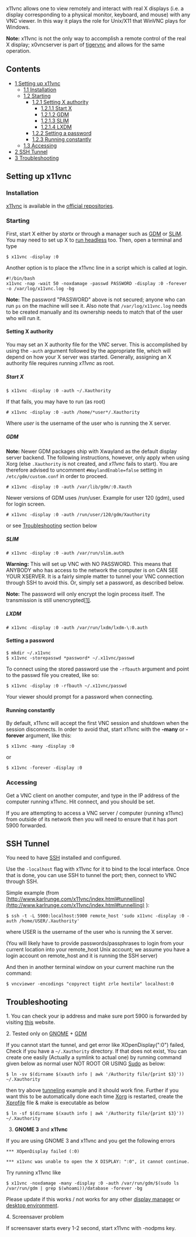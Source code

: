 x11vnc allows one to view remotely and interact with real X displays (i.e. a display corresponding to a physical monitor, keyboard, and mouse) with any VNC viewer. In this way it plays the role for Unix/X11 that WinVNC plays for Windows.

**Note:** x11vnc is not the only way to accomplish a remote control of the real X display; x0vncserver is part of [tigervnc](https://www.archlinux.org/packages/?name=tigervnc) and allows for the same operation.

## Contents

*   [1 Setting up x11vnc](#Setting_up_x11vnc)
    *   [1.1 Installation](#Installation)
    *   [1.2 Starting](#Starting)
        *   [1.2.1 Setting X authority](#Setting_X_authority)
            *   [1.2.1.1 Start X](#Start_X)
            *   [1.2.1.2 GDM](#GDM)
            *   [1.2.1.3 SLIM](#SLIM)
            *   [1.2.1.4 LXDM](#LXDM)
        *   [1.2.2 Setting a password](#Setting_a_password)
        *   [1.2.3 Running constantly](#Running_constantly)
    *   [1.3 Accessing](#Accessing)
*   [2 SSH Tunnel](#SSH_Tunnel)
*   [3 Troubleshooting](#Troubleshooting)

## Setting up x11vnc

### Installation

[x11vnc](https://www.archlinux.org/packages/?name=x11vnc) is available in the [official repositories](/index.php/Official_repositories "Official repositories").

### Starting

First, start X either by *startx* or through a manager such as [GDM](/index.php/GDM "GDM") or [SLiM](/index.php/SLiM "SLiM"). You may need to set up X to [run headless](/index.php/Headless_With_X "Headless With X") too. Then, open a terminal and type

```
$ x11vnc -display :0

```

Another option is to place the x11vnc line in a script which is called at login.

```
#!/bin/bash
x11vnc -nap -wait 50 -noxdamage -passwd PASSWORD -display :0 -forever -o /var/log/x11vnc.log -bg

```

**Note:** The password "PASSWORD" above is not secured; anyone who can run `ps` on the machine will see it. Also note that `/var/log/x11vnc.log` needs to be created manually and its ownership needs to match that of the user who will run it.

#### Setting X authority

You may set an X authority file for the VNC server. This is accomplished by using the `-auth` argument followed by the appropriate file, which will depend on how your X server was started. Generally, assigning an X authority file requires running *x11vnc* as root.

##### Start X

```
$ x11vnc -display :0 -auth ~/.Xauthority

```

If that fails, you may have to run (as root)

```
# x11vnc -display :0 -auth /home/*user*/.Xauthority

```

Where *user* is the username of the user who is running the X server.

##### GDM

**Note:** Newer GDM packages ship with Xwayland as the default display server backend. The following instructions, however, only apply when using Xorg (else `.Xauthority` is not created, and *x11vnc* fails to start). You are therefore advised to uncomment `#WaylandEnable=false` setting in `/etc/gdm/custom.conf` in order to proceed.

```
# x11vnc -display :0 -auth /var/lib/gdm/:0.Xauth

```

Newer versions of GDM uses /run/user. Example for user 120 (gdm), used for login screen.

```
# x11vnc -display :0 -auth /run/user/120/gdm/Xauthority

```

or see [Troubleshooting](#Troubleshooting) section below

##### SLIM

```
# x11vnc -display :0 -auth /var/run/slim.auth

```

**Warning:** This will set up VNC with NO PASSWORD. This means that ANYBODY who has access to the network the computer is on CAN SEE YOUR XSERVER. It is a fairly simple matter to tunnel your VNC connection through SSH to avoid this. Or, simply set a password, as described below.

**Note:** The password will only encrypt the login process itself. The transmission is still unencrypted[[1]](http://security.web.cern.ch/security/ssh/encrypt_vnc.htm).

##### LXDM

```
# x11vnc -display :0 -auth /var/run/lxdm/lxdm-\:0.auth

```

#### Setting a password

```
$ mkdir ~/.x11vnc
$ x11vnc -storepasswd *password* ~/.x11vnc/passwd

```

To connect using the stored password use the `-rfbauth` argument and point to the passwd file you created, like so:

```
$ x11vnc -display :0 -rfbauth ~/.x11vnc/passwd 

```

Your viewer should prompt for a password when connecting.

#### Running constantly

By default, x11vnc will accept the first VNC session and shutdown when the session disconnects. In order to avoid that, start x11vnc with the **-many** or **-forever** argument, like this:

```
$ x11vnc -many -display :0

```

or

```
$ x11vnc -forever -display :0

```

### Accessing

Get a VNC client on another computer, and type in the IP address of the computer running x11vnc. Hit connect, and you should be set.

If you are attempting to access a VNC server / computer (running x11vnc) from outside of its network then you will need to ensure that it has port 5900 forwarded.

## SSH Tunnel

You need to have [SSH](/index.php/SSH "SSH") installed and configured.

Use the `-localhost` flag with x11vnc for it to bind to the local interface. Once that is done, you can use SSH to tunnel the port; then, connect to VNC through SSH.

Simple example (from [http://www.karlrunge.com/x11vnc/index.html#tunnelling](http://www.karlrunge.com/x11vnc/index.html#tunnelling) ):

```
$ ssh -t -L 5900:localhost:5900 remote_host 'sudo x11vnc -display :0 -auth /home/USER/.Xauthority'

```

where USER is the username of the user who is running the X server.

(You will likely have to provide passwords/passphrases to login from your current location into your remote_host Unix account; we assume you have a login account on remote_host and it is running the SSH server)

And then in another terminal window on your current machine run the command:

```
$ vncviewer -encodings "copyrect tight zrle hextile" localhost:0

```

## Troubleshooting

1\. You can check your ip address and make sure port 5900 is forwarded by visiting [this](http://www.realvnc.com/cgi-bin/nettest.cgi) website.

2\. Tested only on [GNOME](/index.php/GNOME "GNOME") + [GDM](/index.php/GDM "GDM")

If you cannot start the tunnel, and get error like XOpenDisplay(":0") failed, Check if you have a `~/.Xauthority` directory. If that does not exist, You can create one easily (Actually a symlink to actual one) by running command given below as normal user NOT ROOT OR USING [Sudo](/index.php/Sudo "Sudo") as below:

```
$ ln -sv $(dirname $(xauth info | awk '/Authority file/{print $3}')) ~/.Xauthority

```

then try above [tunneling](#SSH_Tunnel) example and it should work fine. Further if you want this to be automatically done each time [Xorg](/index.php/Xorg "Xorg") is restarted, create the [Xprofile](/index.php/Xprofile "Xprofile") file & make is executable as below

```
$ ln -sf $(dirname $(xauth info | awk '/Authority file/{print $3}')) ~/.Xauthority

```

3. **GNOME 3** and **x11vnc**

If you are using GNOME 3 and x11vnc and you get the following errors

```
*** XOpenDisplay failed (:0) 

*** x11vnc was unable to open the X DISPLAY: ":0", it cannot continue.

```

Try running x11vnc like

```
$ x11vnc -noxdamage -many -display :0 -auth /var/run/gdm/$(sudo ls /var/run/gdm | grep $(whoami))/database -forever -bg

```

Please update if this works / not works for any other [display manager](/index.php/Display_manager "Display manager") or [desktop environment](/index.php/Desktop_environment "Desktop environment").

4\. Screensaver problem

If screensaver starts every 1-2 second, start x11vnc with -nodpms key.